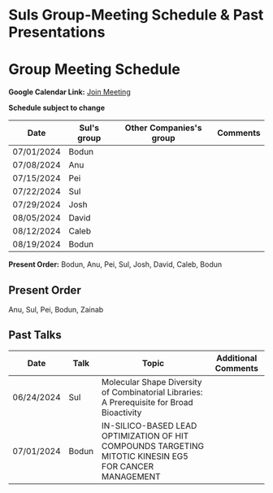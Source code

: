 # Suls Group-Meeting Schedule & Past Presentations

# Group Meeting Schedule

**Google Calendar Link:** [Join Meeting](https://meet.google.com/biy-irfn-qzo)

**Schedule subject to change**

| Date       | Sul's group  | Other Companies's group | Comments      |
|------------|--------------|-------------------------|---------------|
| 07/01/2024 | Bodun        |                         |               |
| 07/08/2024 | Anu          |                         |               |
| 07/15/2024 | Pei          |                         |               |
| 07/22/2024 | Sul          |                         |               |
| 07/29/2024 | Josh         |                         |               |
| 08/05/2024 | David        |                         |               |
| 08/12/2024 | Caleb        |                         |               |
| 08/19/2024 | Bodun        |                         |               |

**Present Order:** Bodun, Anu, Pei, Sul, Josh, David, Caleb, Bodun

## Present Order
Anu, Sul, Pei, Bodun, Zainab 

## Past Talks

| Date       |   Talk     | Topic                                                                                                 | Additional Comments  |
|------------|------------|-----------------------------------------------------------------------------------------------------  |----------------------|
| 06/24/2024 | Sul        | Molecular Shape Diversity of Combinatorial Libraries: A Prerequisite for Broad Bioactivity            |                      |
| 07/01/2024 | Bodun      |IN-SILICO-BASED LEAD OPTIMIZATION OF HIT COMPOUNDS TARGETING MITOTIC KINESIN EG5 FOR CANCER MANAGEMENT  |                      |
